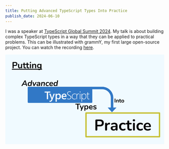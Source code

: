 ```yaml
---
title: Putting Advanced TypeScript Types Into Practice
publish_date: 2024-06-10
---
```


I was a speaker at [TypeScript Global Summit 2024](https://events.geekle.us/typescript24/).
My talk is about building complex TypeScript types in a way that they can be applied to practical problems.
This can be illustrated with grammY, my first large open-source project.
You can watch the recording [here](https://youtu.be/ZvT_xexjnMk).

[![talk](./thumb.png)](https://youtu.be/ZvT_xexjnMk)
